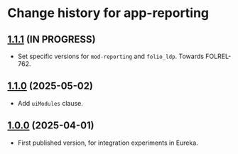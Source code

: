 # Change history for app-reporting

## [1.1.1](https://github.com/folio-org/app-reporting/tree/v1.1.1) (IN PROGRESS)

* Set specific versions for `mod-reporting` and `folio_ldp`. Towards FOLREL-762.

## [1.1.0](https://github.com/folio-org/app-reporting/tree/v1.1.0) (2025-05-02)

* Add `uiModules` clause.

## [1.0.0](https://github.com/folio-org/app-reporting/tree/v1.0.0) (2025-04-01)

* First published version, for integration experiments in Eureka.


